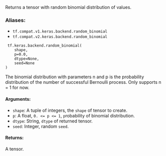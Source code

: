 
Returns a tensor with random binomial distribution of values.
### Aliases:
- `tf.compat.v1.keras.backend.random_binomial`
- `tf.compat.v2.keras.backend.random_binomial`

```
 tf.keras.backend.random_binomial(
    shape,
    p=0.0,
    dtype=None,
    seed=None
)
```

The binomial distribution with parameters n and p is the probability distribution of the number of successful Bernoulli process. Only supports n = 1 for now.
#### Arguments:
- `shape`: A tuple of integers, the `shape` of tensor to create.
- `p`: A float, `0. <= p <= 1`, `p`robability of binomial distribution.
- `dtype`: String, `dtype` of returned tensor.
- `seed`: Integer, random `seed`.
#### Returns:

A tensor.

